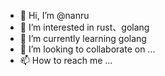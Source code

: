 - 👋 Hi, I’m @nanru
- 👀 I’m interested in rust、golang
- 🌱 I’m currently learning golang
- 💞️ I’m looking to collaborate on ...
- 📫 How to reach me ...

<!---
nanru/nanru is a ✨ special ✨ repository because its `README.md` (this file) appears on your GitHub profile.
You can click the Preview link to take a look at your changes.
--->
